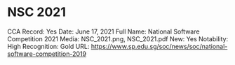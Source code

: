 # NSC 2021

CCA Record: Yes
Date: June 17, 2021
Full Name: National Software Competition 2021
Media: NSC_2021.png, NSC_2021.pdf
New: Yes
Notability: High
Recognition: Gold
URL: https://www.sp.edu.sg/soc/news/soc/national-software-competition-2019